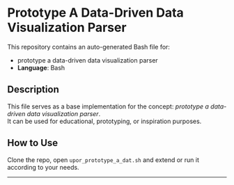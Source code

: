 # Prototype A Data-Driven Data Visualization Parser

This repository contains an auto-generated Bash file for:

- prototype a data-driven data visualization parser
- **Language**: Bash

## Description

This file serves as a base implementation for the concept: *prototype a data-driven data visualization parser*.  
It can be used for educational, prototyping, or inspiration purposes.

## How to Use

Clone the repo, open `upor_prototype_a_dat.sh` and extend or run it according to your needs.

---


